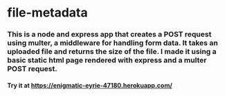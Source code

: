 # file-metadata

### This is a node and express app that creates a POST request using multer, a middleware for handling form data.  It takes an uploaded file and returns the size of the file.  I made it using a basic static html page rendered with express and a multer POST request.

#### Try it at https://enigmatic-eyrie-47180.herokuapp.com/